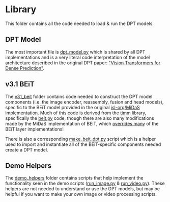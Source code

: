 # Library

This folder contains all the code needed to load & run the DPT models.

## DPT Model

The most important file is [dpt_model.py](https://github.com/heyoeyo/muggled_dpt/blob/main/lib/dpt_model.py) which is shared by all DPT implementations and is a very literal code interpretation of the model architecture described in the original DPT paper: ["Vision Transformers for Dense Prediction"](https://arxiv.org/abs/2103.13413). 


## v3.1 BEiT

The [v31_beit](https://github.com/heyoeyo/muggled_dpt/tree/main/lib/v31_beit) folder contains code needed to construct the DPT model components (i.e. the image encoder, reassembly, fusion and head models), specific to the BEiT model provided in the original [isl-org/MiDaS](https://github.com/isl-org/MiDaS) implementation. Much of this code is derived from the [timm](https://github.com/huggingface/pytorch-image-models/tree/7da34a999ab6f365be2ccd223c2cdcaa9a224849/timm) library, specifically the [beit.py](https://github.com/huggingface/pytorch-image-models/blob/7da34a999ab6f365be2ccd223c2cdcaa9a224849/timm/models/beit.py) code, though there are also many modifications made by the MiDaS implementation of BEiT, which [overrides many](https://github.com/isl-org/MiDaS/blob/bdc4ed64c095e026dc0a2f17cabb14d58263decb/midas/backbones/beit.py) of the BEiT layer implementations!

There is also a corresponding [make_beit_dpt.py](https://github.com/heyoeyo/muggled_dpt/blob/main/lib/make_beit_dpt.py) script which is a helper used to import and instantiate all of the BEiT-specific components needed create a DPT model.


## Demo Helpers

The [demo_helpers](https://github.com/heyoeyo/muggled_dpt/tree/main/lib/demo_helpers) folder contains scripts that help implement the functionality seen in the demo scripts ([run_image.py](https://github.com/heyoeyo/muggled_dpt/blob/main/run_image.py) & [run_video.py](https://github.com/heyoeyo/muggled_dpt/blob/main/run_video.py)). These helpers are not needed to understand or use the DPT models, but may be helpful if you want to make your own image or video processing scripts.